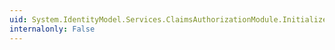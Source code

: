 ```yaml
---
uid: System.IdentityModel.Services.ClaimsAuthorizationModule.InitializePropertiesFromConfiguration
internalonly: False
---
```


